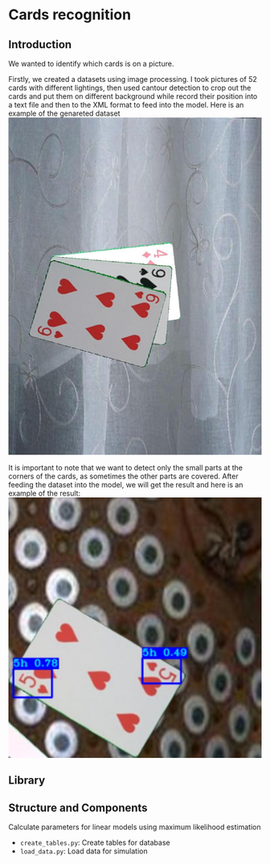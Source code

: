 # Cards recognition

## Introduction
We wanted to identify which cards is on a picture.

Firstly, we created a datasets using image processing. I took pictures of 52 cards with different lightings, then used cantour detection to crop out the cards and put them on different background while record their position into a text file and then to the XML format to feed into the model. Here is an example of the genareted dataset
![Example](generated_dataset.jpg)

It is important to note that we want to detect only the small parts at the corners of the cards, as sometimes the other parts are covered. After feeding the dataset into the model, we will get the result and here is an example of the result:
![Example](results.png)




## Library



## Structure and Components
Calculate parameters for linear models using maximum likelihood estimation

- `create_tables.py`: Create tables for database 
- `load_data.py`: Load data for simulation 


